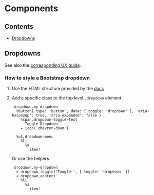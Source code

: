 # Components

## Contents

- [Dropdowns](#dropdowns)

## Dropdowns

See also the [corresponding UX guide](https://design.gitlab.com/#/components/dropdowns).

### How to style a Bootstrap dropdown

1. Use the HTML structure provided by the [docs][bootstrap-dropdowns]
1. Add a specific class to the top level `.dropdown` element

   ```Haml
   .dropdown.my-dropdown
     %button{ type: 'button', data: { toggle: 'dropdown' }, 'aria-haspopup': true, 'aria-expanded': false }
       %span.dropdown-toggle-text
         Toggle Dropdown
       = icon('chevron-down')

     %ul.dropdown-menu
       %li
         %a
           item!
   ```

   Or use the helpers

   ```Haml
   .dropdown.my-dropdown
     = dropdown_toggle('Toogle!', { toggle: 'dropdown' })
     = dropdown_content
       %li
         %a
           item!
   ```

[bootstrap-dropdowns]: https://getbootstrap.com/docs/3.3/javascript/#dropdowns
